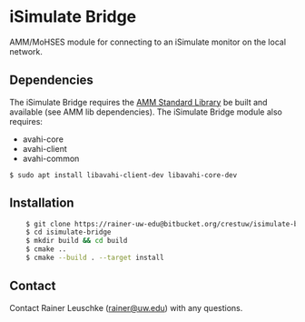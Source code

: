 # iSimulate Bridge

AMM/MoHSES module for connecting to an iSimulate monitor on the local network.

## Dependencies

The iSimulate Bridge requires the [AMM Standard Library](https://github.com/AdvancedModularManikin/amm-library) be built and available (see AMM lib dependencies).
The iSimulate Bridge module also requires:

- avahi-core
- avahi-client
- avahi-common

`$ sudo apt install libavahi-client-dev libavahi-core-dev`

## Installation

```bash
    $ git clone https://rainer-uw-edu@bitbucket.org/crestuw/isimulate-bridge.git
    $ cd isimulate-bridge
    $ mkdir build && cd build
    $ cmake ..
    $ cmake --build . --target install
```

## Contact
Contact Rainer Leuschke (rainer@uw.edu) with any questions.
